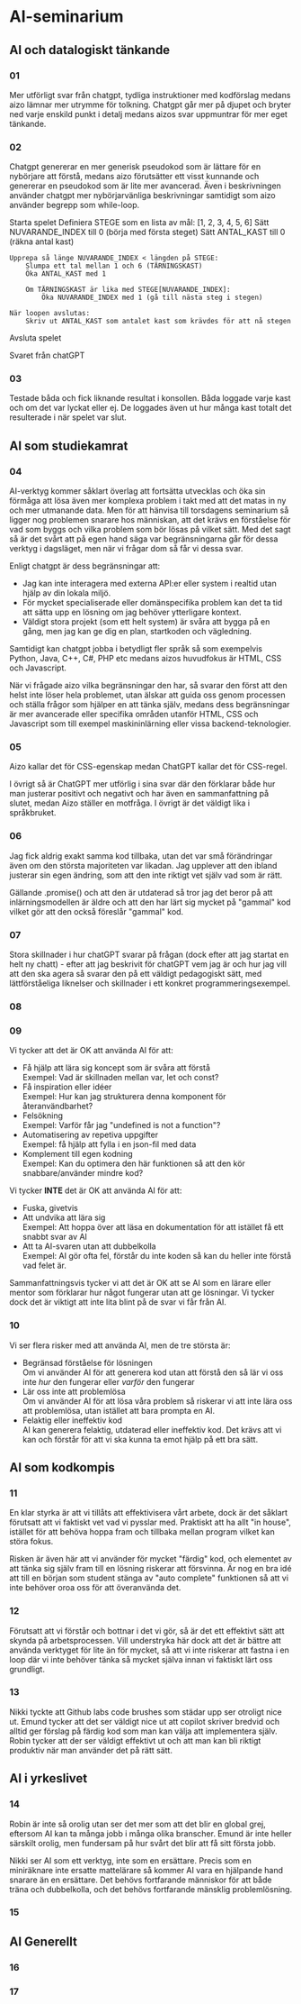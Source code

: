 # AI-seminarium

## AI och datalogiskt tänkande

### 01 

Mer utförligt svar från chatgpt, tydliga instruktioner med kodförslag medans aizo lämnar mer utrymme för tolkning. Chatgpt går mer på djupet och bryter ned varje enskild punkt i detalj medans aizos svar uppmuntrar för mer eget tänkande.

### 02

Chatgpt genererar en mer generisk pseudokod som är lättare för en nybörjare att förstå, medans aizo förutsätter ett visst kunnande och genererar en pseudokod som är lite mer avancerad. Även i beskrivningen använder chatgpt mer nybörjarvänliga beskrivningar samtidigt som aizo använder begrepp som while-loop.

Starta spelet
    Definiera STEGE som en lista av mål: [1, 2, 3, 4, 5, 6]
    Sätt NUVARANDE_INDEX till 0 (börja med första steget)
    Sätt ANTAL_KAST till 0 (räkna antal kast)

    Upprepa så länge NUVARANDE_INDEX < längden på STEGE:
        Slumpa ett tal mellan 1 och 6 (TÄRNINGSKAST)
        Öka ANTAL_KAST med 1
        
        Om TÄRNINGSKAST är lika med STEGE[NUVARANDE_INDEX]:
            Öka NUVARANDE_INDEX med 1 (gå till nästa steg i stegen)

    När loopen avslutas:
        Skriv ut ANTAL_KAST som antalet kast som krävdes för att nå stegen

Avsluta spelet

Svaret från chatGPT

### 03

Testade båda och fick liknande resultat i konsollen. Båda loggade varje kast och om det var lyckat eller ej. De loggades även ut hur många kast totalt det resulterade i när spelet var slut.

## AI som studiekamrat

### 04

AI-verktyg kommer såklart överlag att fortsätta utvecklas och öka sin förmåga att lösa även mer komplexa problem i takt med att det matas in ny och mer utmanande data. Men för att hänvisa till torsdagens seminarium så ligger nog problemen snarare hos människan, att det krävs en förståelse för vad som byggs och vilka problem som bör lösas på vilket sätt. Med det sagt så är det svårt att på egen hand säga var begränsningarna går för dessa verktyg i dagsläget, men när vi frågar dom så får vi dessa svar.

Enligt chatgpt är dess begränsningar att:
- Jag kan inte interagera med externa API:er eller system i realtid utan hjälp av din lokala miljö.
- För mycket specialiserade eller domänspecifika problem kan det ta tid att sätta upp en lösning om jag behöver ytterligare kontext.
- Väldigt stora projekt (som ett helt system) är svåra att bygga på en gång, men jag kan ge dig en plan, startkoden och vägledning.

Samtidigt kan chatgpt jobba i betydligt fler språk så som exempelvis Python, Java, C++, C#, PHP etc medans aizos huvudfokus är HTML, CSS och Javascript. 

När vi frågade aizo vilka begränsningar den har, så svarar den först att den helst inte löser hela problemet, utan älskar att guida oss genom processen och ställa frågor som hjälper en att tänka själv, medans dess begränsningar är mer avancerade eller specifika områden utanför HTML, CSS och Javascript som till exempel maskininlärning eller vissa backend-teknologier.

### 05

Aizo kallar det för CSS-egenskap medan ChatGPT kallar det för CSS-regel. 

I övrigt så är ChatGPT mer utförlig i sina svar där den förklarar både hur man justerar positivt och negativt och har även en sammanfattning på slutet, medan Aizo ställer en motfråga. I övrigt är det väldigt lika i språkbruket.

### 06

Jag fick aldrig exakt samma kod tillbaka, utan det var små förändringar även om den största majoriteten var likadan. Jag upplever att den ibland justerar sin egen ändring, som att den inte riktigt vet själv vad som är rätt. 

Gällande .promise() och att den är utdaterad så tror jag det beror på att inlärningsmodellen är äldre och att den har lärt sig mycket på "gammal" kod vilket gör att den också föreslår "gammal" kod.

### 07

Stora skillnader i hur chatGPT svarar på frågan (dock efter att jag startat en helt ny chatt) - efter att jag beskrivit för chatGPT vem jag är och hur jag vill att den ska agera så svarar den på ett väldigt pedagogiskt sätt, med lättförståeliga liknelser och skillnader i ett konkret programmeringsexempel. 

### 08

### 09

Vi tycker att det är OK att använda AI för att:

- Få hjälp att lära sig koncept som är svåra att förstå<br>
Exempel: Vad är skillnaden mellan var, let och const?
- Få inspiration eller idéer<br>
Exempel: Hur kan jag strukturera denna komponent för återanvändbarhet?
- Felsökning<br>
Exempel: Varför får jag "undefined is not a function"?
- Automatisering av repetiva uppgifter<br>
Exempel: få hjälp att fylla i en json-fil med data
- Komplement till egen kodning<br>
Exempel: Kan du optimera den här funktionen så att den kör snabbare/använder mindre kod?

Vi tycker **INTE** det är OK att använda AI för att:

- Fuska, givetvis<br>
- Att undvika att lära sig<br>
Exempel: Att hoppa över att läsa en dokumentation för att istället få ett snabbt svar av AI
- Att ta AI-svaren utan att dubbelkolla<br>
Exempel: AI gör ofta fel, förstår du inte koden så kan du heller inte förstå vad felet är.

Sammanfattningsvis tycker vi att det är OK att se AI som en lärare eller mentor som förklarar hur något fungerar utan att ge lösningar. Vi tycker dock det är viktigt att inte lita blint på de svar vi får från AI.

### 10

Vi ser flera risker med att använda AI, men de tre största är:

- Begränsad förståelse för lösningen <br>
Om vi använder AI för att generera kod utan att förstå den så lär vi oss inte *hur* den fungerar eller *varför* den fungerar
- Lär oss inte att problemlösa <br>
Om vi använder AI för att lösa våra problem så riskerar vi att inte lära oss att problemlösa, utan istället att bara prompta en AI.
- Felaktig eller ineffektiv kod <br>
AI kan generera felaktig, utdaterad eller ineffektiv kod. Det krävs att vi kan och förstår för att vi ska kunna ta emot hjälp på ett bra sätt.

## AI som kodkompis

### 11

En klar styrka är att vi tillåts att effektivisera vårt arbete, dock är det såklart förutsatt att vi faktiskt vet vad vi pysslar med. Praktiskt att ha allt "in house", istället för att behöva hoppa fram och tillbaka mellan program vilket kan störa fokus. 

Risken är även här att vi använder för mycket "färdig" kod, och elementet av att tänka sig själv fram till en lösning riskerar att försvinna. Är nog en bra idé att till en början som student stänga av "auto complete" funktionen så att vi inte behöver oroa oss för att överanvända det.

### 12

Förutsatt att vi förstår och bottnar i det vi gör, så är det ett effektivt sätt att skynda på arbetsprocessen. Vill understryka här dock att det är bättre att använda verktyget för lite än för mycket, så att vi inte riskerar att fastna i en loop där vi inte behöver tänka så mycket själva innan vi faktiskt lärt oss grundligt.

### 13

Nikki tyckte att Github labs code brushes som städar upp ser otroligt nice ut. Emund tycker att det ser väldigt nice ut att copilot skriver bredvid och alltid ger förslag på färdig kod som man kan välja att implementera själv. Robin tycker att der ser väldigt effektivt ut och att man kan bli riktigt produktiv när man använder det på rätt sätt.

## AI i yrkeslivet

### 14

Robin är inte så orolig utan ser det mer som att det blir en global grej, eftersom AI kan ta många jobb i många olika branscher. Emund är inte heller särskilt orolig, men fundersam på hur svårt det blir att få sitt första jobb.

Nikki ser AI som ett verktyg, inte som en ersättare. Precis som en miniräknare inte ersatte mattelärare så kommer AI vara en hjälpande hand snarare än en ersättare. Det behövs fortfarande människor för att både träna och dubbelkolla, och det behövs fortfarande mänsklig problemlösning.

### 15

## AI Generellt

### 16

### 17
